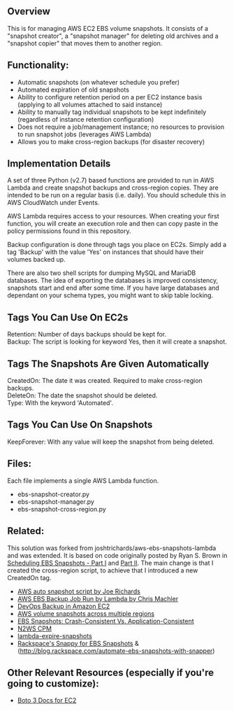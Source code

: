## Overview

This is for managing AWS EC2 EBS volume snapshots. It consists of a "snapshot creator", a "snapshot manager" for deleting old archives and a "snapshot copier" that moves them to another region. 

## Functionality:

- Automatic snapshots (on whatever schedule you prefer)
- Automated expiration of old snapshots
- Ability to configure retention period on a per EC2 instance basis (applying to all volumes attached to said instance)
- Ability to manually tag individual snapshots to be kept indefinitely (regardless of instance retention configuration)
- Does not require a job/management instance; no resources to provision to run snapshot jobs (leverages AWS Lambda)
- Allows you to make cross-region backups (for disaster recovery)

## Implementation Details

A set of three Python (v2.7) based functions are provided to run in AWS Lambda and create snapshot backups and cross-region copies. They are intended to be run on a regular basis (i.e. daily). You should schedule this in AWS CloudWatch under Events. 

AWS Lambda requires access to your resources. When creating your first function, you will create an execution role and then can copy paste in the policy permissions found in this repository.  

Backup configuration is done through tags you place on EC2s. Simply add a tag 'Backup' with the value 'Yes' on instances that should have their volumes backed up.  

There are also two shell scripts for dumping MySQL and MariaDB databases. The idea of exporting the databases is improved consistency, snapshots start and end after some time. If you have large databases and dependant on your schema types, you might want to skip table locking.  

## Tags You Can Use On EC2s

Retention: Number of days backups should be kept for.  
Backup: The script is looking for keyword Yes, then it will create a snapshot.  

## Tags The Snapshots Are Given Automatically

CreatedOn: The date it was created. Required to make cross-region backups.  
DeleteOn: The date the snapshot should be deleted.  
Type: With the keyword 'Automated'.   

## Tags You Can Use On Snapshots

KeepForever: With any value will keep the snapshot from being deleted.

## Files:

Each file implements a single AWS Lambda function.

- ebs-snapshot-creator.py
- ebs-snapshot-manager.py
- ebs-snapshot-cross-region.py

## Related:

This solution was forked from joshtrichards/aws-ebs-snapshots-lambda and was extended. It is based on code originally posted by Ryan S. Brown in [Scheduling EBS Snapshots - Part I](https://serverlesscode.com/post/lambda-schedule-ebs-snapshot-backups/) and [Part II](https://serverlesscode.com/post/lambda-schedule-ebs-snapshot-backups-2/). The main change is that I created the cross-region script, to achieve that I 
introduced a new CreatedOn tag. 

- [AWS auto snapshot script by Joe Richards](https://github.com/viyh/aws-scripts/blob/master/lambda_autosnap.py)
- [AWS EBS Backup Job Run by Lambda by Chris Machler](http://www.evergreenitco.com/evergreenit-blog/2016/4/19/aws-ebs-backup-job-run-by-lambda)
- [DevOps Backup in Amazon EC2](https://medium.com/aws-activate-startup-blog/devops-backup-in-amazon-ec2-190c6fcce41b#.hyo4nyqur)
- [AWS volume snapshots across multiple regions](https://mattyboy.net/general/aws-volume-snapshots-across-multiple-regions/)
- [EBS Snapshots: Crash-Consistent Vs. Application-Consistent](http://www.n2ws.com/blog/ebs-snapshots-crash-consistent-vs-application-consistent.html)
- [N2WS CPM](http://www.n2ws.com/products-services/pricing-registration.html)
- [lambda-expire-snapshots](https://github.com/RideAmigosCorp/lambda-expire-snapshots)
- [Rackspace's Snappy for EBS Snapshots](https://github.com/rackerlabs/ebs_snapper) & (http://blog.rackspace.com/automate-ebs-snapshots-with-snapper)

## Other Relevant Resources (especially if you're going to customize):

- [Boto 3 Docs for EC2](https://boto3.readthedocs.io/en/latest/reference/services/ec2.html)

